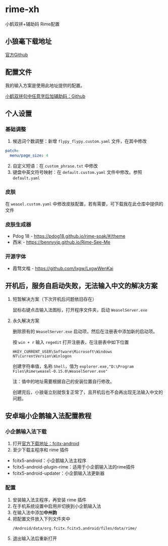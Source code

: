 # rime-xh
小鹤双拼+辅助码 Rime配置

## 小狼毫下载地址
[官方Github](https://github.com/rime/weasel/releases)

## 配置文件

我的输入方案是使用此地址提供的配置。

[小鹤双拼句中任意字后加辅助码：Github](https://github.com/gaboolic/rime-shuangpin-fuzhuma)


## 个人设置

### 基础调整

1. 候选词个数调整：新增 `flypy_flypy.custom.yaml` 文件，在其中修改
```yaml
patch:
  menu/page_size: 4
```

2. 自定义短语：在 `custom_phrase.txt` 中修改
3. 键盘中英文符号映射：在 `default.custom.yaml` 文件中修改。参照`default.yaml`

### 皮肤

在 `weasel.custom.yaml` 中修改皮肤配置，若有需要，可下载我在此仓库中提供的文件

### 皮肤生成器

- Pdog 18 - https://pdog18.github.io/rime-soak/#/theme
- 西米 -  https://bennyyip.github.io/Rime-See-Me

### 开源字体

- 霞骛文楷 - https://github.com/lxgw/LxgwWenKai


## 开机后，服务自启动失败，无法输入中文的解决方案

1. 短暂解决方案（下次开机后问题依旧存在）
  
   鼠标右键点击输入法图标，打开程序文件夹，启动 `WeaselServer.exe`

2. 永久解决方案
   
   删除原有的 `WeaselServer.exe` 启动项，然后在注册表中添加新的启动项。
   
   按 `win + r` 输入 `regedit` 打开注册表，在注册表中如下位置
   ```
   HKEY_CURRENT_USER\Software\Microsoft\Windows NT\CurrentVersion\Winlogon 
   ```
   创建字符串值，名称 `Shell`，值为 `explorer.exe,"D:\Program Files\Rime\weasel-0.15.0\WeaselServer.exe"` 

   注：值中的地址需要根据自己的安装位置自行修改。

   创建完后，小狼毫立刻就恢复正常了，且开机后也不会再出现无法输入中文的问题。


## 安卓端小企鹅输入法配置教程

### 小企鹅输入法下载

1. 打开[官方下载地址：fcitx-android](https://jenkins.fcitx-im.org/job/android/)
2. 至少下载主程序和 rime 插件

- fcitx5-android：小企鹅输入法主程序
- fcitx5-android-plugin-rime：适用于小企鹅输入法的rime插件
- fcitx5-android-updater：小企鹅输入法更新器

### 配置
1. 安装输入法主程序，再安装 rime 插件
2. 在手机系统设置中启用并切换到小企鹅输入法
3. 在输入法中添加**中州韵**
4. 把配置文件放入下列文件夹中
   ```
   /Android/data/org.fcitx.fcitx5.android/files/data/rime/
   ```
5. 退出输入法后重新打开   
